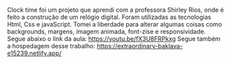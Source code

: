 Clock time foi um projeto que aprendi com a professora Shirley Rios, onde é feito a construção de um relógio digital. Foram utilizadas as tecnologias Html, Css e javaScript. Tomei a liberdade para alterar algumas coisas como backgrounds, margens, imagem animada, font-zise e responsividade. 
Segue abaixo o link da aula: https://youtu.be/fX3U8FRPkxg
Segue também a hospedagem desse trabalho: https://extraordinary-baklava-e15239.netlify.app/
